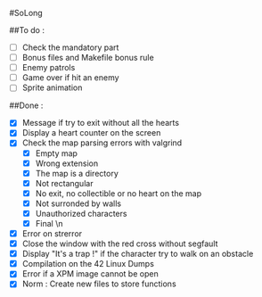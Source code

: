 #SoLong

##To do :
- [ ] Check the mandatory part
- [ ] Bonus files and Makefile bonus rule
- [ ] Enemy patrols
- [ ] Game over if hit an enemy
- [ ] Sprite animation

##Done :
- [X] Message if try to exit without all the hearts
- [X] Display a heart counter on the screen
- [X] Check the map parsing errors with valgrind
	- [X] Empty map
	- [X] Wrong extension
	- [X] The map is a directory
	- [X] Not rectangular
	- [X] No exit, no collectible or no heart on the map
	- [X] Not surronded by walls
	- [X] Unauthorized characters
	- [X] Final \n
- [X] Error on strerror
- [X] Close the window with the red cross without segfault
- [X] Display "It's a trap !" if the character try to walk on an obstacle
- [X] Compilation on the 42 Linux Dumps
- [X] Error if a XPM image cannot be open
- [X] Norm : Create new files to store functions
